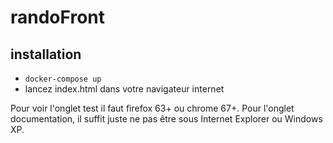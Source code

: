 # randoFront

## installation
- `docker-compose up`
- lancez index.html dans votre navigateur internet

Pour voir l'onglet test il faut firefox 63+ ou chrome 67+.
Pour l'onglet documentation, il suffit juste ne pas être sous Internet Explorer ou Windows XP.

